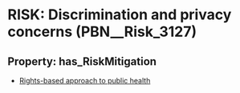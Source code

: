 # RISK: __Discrimination and privacy concerns__ (PBN__Risk_3127)

## Property: has_RiskMitigation

* [Rights-based approach to public health](PBN__Mitigation_1540)

